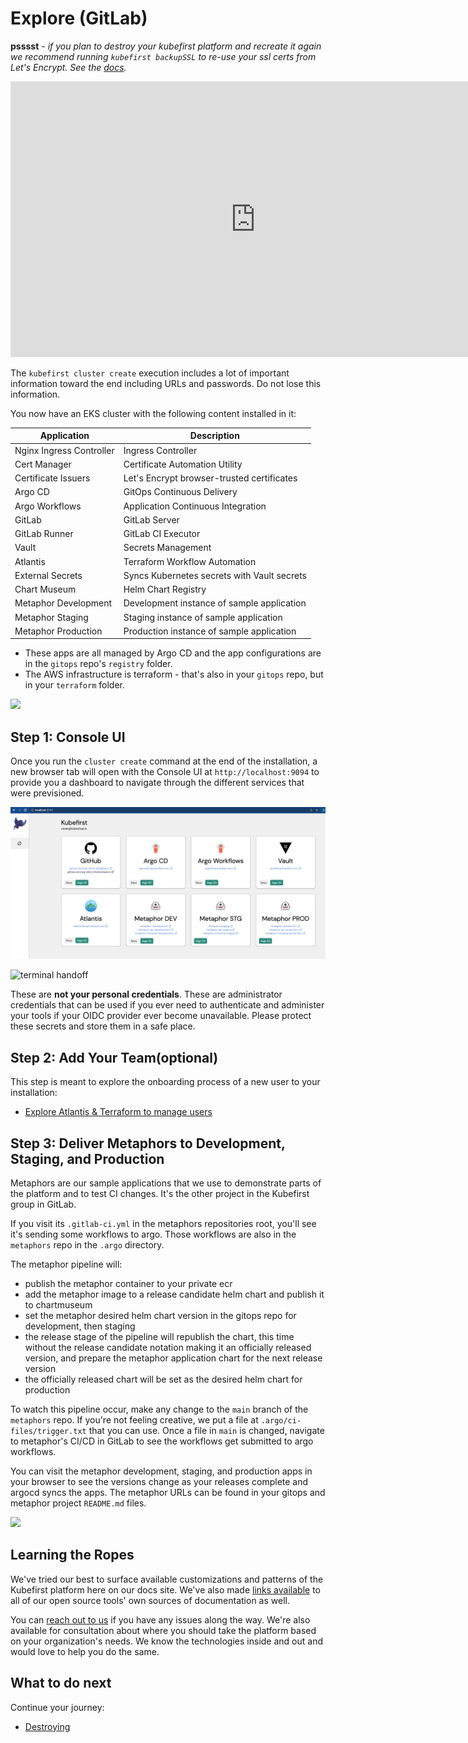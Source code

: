 # Explore (GitLab)

**psssst** *- if you plan to destroy your kubefirst platform and recreate it again we recommend running `kubefirst backupSSL` to re-use your ssl certs from Let's Encrypt. See the [docs](https://docs.kubefirst.io/common/certificates.html#backup-and-restore-certificates).*

<iframe width="784" height="441" src="https://www.youtube.com/embed/KEUOaNMUqOM" title="YouTube video player" frameborder="0" allow="accelerometer; autoplay; clipboard-write; encrypted-media; gyroscope; picture-in-picture" allowfullscreen></iframe>

The `kubefirst cluster create` execution includes a lot of important information toward the end including URLs and passwords. Do not lose this information. 

You now have an EKS cluster with the following content installed in it:

| Application              | Description                                 |
|--------------------------|---------------------------------------------|
| Nginx Ingress Controller | Ingress Controller                          |
| Cert Manager             | Certificate Automation Utility              |
| Certificate Issuers      | Let's Encrypt browser-trusted certificates  |
| Argo CD                  | GitOps Continuous Delivery                  |
| Argo Workflows           | Application Continuous Integration          |
| GitLab                   | GitLab Server                               |
| GitLab Runner            | GitLab CI Executor                          |
| Vault                    | Secrets Management                          |
| Atlantis                 | Terraform Workflow Automation               |
| External Secrets         | Syncs Kubernetes secrets with Vault secrets |
| Chart Museum             | Helm Chart Registry                         |
| Metaphor Development     | Development instance of sample application  |
| Metaphor Staging         | Staging instance of sample application      |
| Metaphor Production      | Production instance of sample application   |

- These apps are all managed by Argo CD and the app configurations are in the `gitops` repo's `registry` folder.
- The AWS infrastructure is terraform - that's also in your `gitops` repo, but in your `terraform` folder.

![](../../img/kubefirst/getting-started/gitops-assets.png)

## Step 1: Console UI

Once you run the `cluster create` command at the end of the installation, a new browser tab will open with the Console UI at
`http://localhost:9094` to provide you a dashboard to navigate through the different services that were previsioned.

![console ui](../../img/kubefirst/github/console.png)

![terminal handoff](../../img/kubefirst/getting-started/cluster-create-result.png)

These are **not your personal credentials**. These are administrator credentials that can be used if you ever need to 
authenticate and administer your tools if your OIDC provider ever become unavailable. Please protect these secrets and 
store them in a safe place.

## Step 2: Add Your Team(optional)

This step is meant to explore the onboarding process of a new user to your installation:

- [Explore Atlantis & Terraform to manage users](../../common/terraform.html#how-can-i-use-atlantis-to-add-a-new-user-on-my-gitlab-backed-installation)


## Step 3: Deliver Metaphors to Development, Staging, and Production

Metaphors are our sample applications that we use to demonstrate parts of the platform and to test CI changes. It's the 
other project in the Kubefirst group in GitLab.

If you visit its `.gitlab-ci.yml` in the metaphors repositories root, you'll see it's sending some workflows to argo. 
Those workflows are also in the `metaphors` repo in the `.argo` directory.

The metaphor pipeline will:

- publish the metaphor container to your private ecr
- add the metaphor image to a release candidate helm chart and publish it to chartmuseum
- set the metaphor desired helm chart version in the gitops repo for development, then staging
- the release stage of the pipeline will republish the chart, this time without the release candidate notation making it an officially released version, and prepare the metaphor application chart for the next release version
- the officially released chart will be set as the desired helm chart for production

To watch this pipeline occur, make any change to the `main` branch of the `metaphors` repo. If you're not feeling 
creative, we put a file at `.argo/ci-files/trigger.txt` that you can use. Once a file in `main` is changed, navigate to 
metaphor's CI/CD in GitLab to see the workflows get submitted to argo workflows.

You can visit the metaphor development, staging, and production apps in your browser to see the versions change as your 
releases complete and argocd syncs the apps. The metaphor URLs can be found in your gitops and metaphor project 
`README.md` files.

![](../../img/kubefirst/metaphor/metaphor-frontend.png)

## Learning the Ropes

We've tried our best to surface available customizations and patterns of the Kubefirst platform here on our docs site. We've also made [links available](../credit.md) to all of our open source tools' own sources of documentation as well.

You can [reach out to us](../../community/index.md) if you have any issues along the way. We're also available for consultation about where you should take the platform based on your organization's needs. We know the technologies inside and out and would love to help you do the same.

## What to do next

Continue your journey: 

- [Destroying](./destroy.md)
